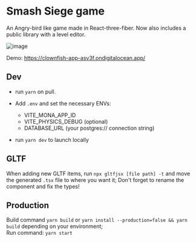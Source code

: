 # Smash Siege game

An Angry-bird like game made in React-three-fiber. Now also includes a public library with a level editor.

![image](https://github.com/user-attachments/assets/922ca94f-bf7f-495d-a605-aeb2ea741e52)

Demo: https://clownfish-app-asv3f.ondigitalocean.app/

## Dev

- run `yarn` on pull.

- Add `.env` and set the necessary ENVs:

  - VITE_MONA_APP_ID
  - VITE_PHYSICS_DEBUG (optional)
  - DATABASE_URL (your postgres:// connection string)

- run `yarn dev` to launch locally

## GLTF

When adding new GLTF items, run `npx gltfjsx [file path] -t` and move the generated `.tsx` file to where you want it; Don't forget to rename the component and fix the types!

## Production

Build command `yarn build` or `yarn install --production=false && yarn build` depending on your environment;  
Run command: `yarn start`
